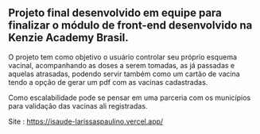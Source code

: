## Projeto final desenvolvido em equipe para finalizar o módulo de front-end desenvolvido na Kenzie Academy Brasil.

O projeto tem como objetivo o usuário controlar seu próprio esquema vacinal, acompanhando as doses a serem tomadas, as já passadas e aquelas atrasadas, podendo servir também como um cartão de vacina tendo a opção de gerar um pdf com as vacinas cadastradas.

Como escalabilidade pode se pensar em uma parceria com os municípios para validação das vacinas ali registradas.

Site : https://isaude-larissaspaulino.vercel.app/
